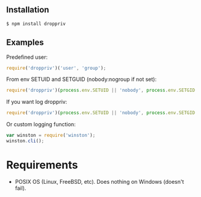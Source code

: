 ## Installation

```bash
$ npm install droppriv
```

## Examples

Predefined user:
```js
require('droppriv')('user', 'group');
```

From env SETUID and SETGUID (nobody:nogroup if not set):
```js
require('droppriv')(process.env.SETUID || 'nobody', process.env.SETGID || 'nogroup');
```

If you want log droppriv:
```js
require('droppriv')(process.env.SETUID || 'nobody', process.env.SETGID || 'nogroup', true);
```

Or custom logging function:
```js
var winston = require('winston');
winston.cli();
```

# Requirements

* POSIX OS (Linux, FreeBSD, etc). Does nothing on Windows (doesn't fail).
